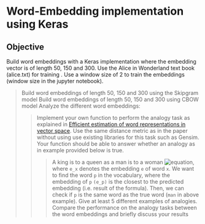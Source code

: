 # Word-Embedding implementation using Keras

## Objective

Build word embeddings with a Keras implementation where the embedding vector is of length 50, 150 and 300. Use the Alice in Wonderland text book (alice.txt) for training . Use a window size of 2 to train the embeddings (window size in the jupyter notebook).

> Build word embeddings of length 50, 150 and 300 using the Skipgram model
> Build word embeddings of length 50, 150 and 300 using CBOW model
> Analyze the different word embeddings:
>> Implement your own function to perform the analogy task as explained in [Efficient estimation of word representations in vector space](/reading/word_representations_in_vector_space.pdf). Use the same distance metric as in the paper without using use existing libraries for this task such as Gensim. Your function should be able to answer whether an analogy as in example provided below is true.
>>> A king is to a queen as a man is to a woman ![equation](https://latex.codecogs.com/gif.latex?e_{king}-e_{queen}&plus;e_{woman}\approx&space;e_{man}), where ```e_x``` denotes the embedding ```e``` of word ```x```. We want to find the word ```p``` in the vocabulary, where the embedding of ```p``` ```(e_p)``` is the closest to the predicted embedding (i.e. result of the formula). Then, we can check if ```p``` is the same word as the true word (```man``` in above example).
>> Give at least 5 different examples of analogies.
>> Compare the performance on the analogy tasks between the word embeddings and briefly discuss your results
